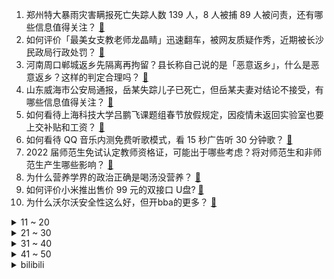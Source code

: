 1. 郑州特大暴雨灾害瞒报死亡失踪人数 139 人，8 人被捕 89 人被问责，还有哪些信息值得关注？ [:link:](https://www.zhihu.com/question/512721517)
2. 如何评价「最美女支教老师龙晶睛」迅速翻车，被网友质疑作秀，近期被长沙民政局行政处罚？ [:link:](https://www.zhihu.com/question/512353600)
3. 河南周口郸城返乡先隔离再拘留？县长称自己说的是「恶意返乡」，什么是恶意返乡？这样的判定合理吗？ [:link:](https://www.zhihu.com/question/512642024)
4. 山东威海市公安局通报，岳某失踪儿子已死亡，但岳某夫妻对结论不接受，有哪些信息值得关注？ [:link:](https://www.zhihu.com/question/512681133)
5. 如何看待上海科技大学吕鹏飞课题组春节放假规定，因疫情未返回实验室也要上交补贴和工资？ [:link:](https://www.zhihu.com/question/512384089)
6. 如何看待 QQ 音乐内测免费听歌模式，看 15 秒广告听 30 分钟歌？ [:link:](https://www.zhihu.com/question/512613176)
7. 2022 届师范生免试认定教师资格证，可能出于哪些考虑？将对师范生和非师范生产生哪些影响？ [:link:](https://www.zhihu.com/question/512693166)
8. 为什么营养学界的政治正确是喝汤没营养？ [:link:](https://www.zhihu.com/question/498501295)
9. 如何评价小米推出售价 99 元的双接口 U盘? [:link:](https://www.zhihu.com/question/512700667)
10. 为什么沃尔沃安全性这么好，但开bba的更多？ [:link:](https://www.zhihu.com/question/461686330)
<details>
<summary>11 ~ 20</summary>

11. 岳某对山东威海市公安局通告做出回应称「从未见过DNA鉴定报告，要求自行鉴定遭拒」，有哪些信息值得关注？ [:link:](https://www.zhihu.com/question/512721535)
12. ASML 表示「中国(大陆)不太可能独立造出顶尖光刻机，但也不那么绝对」，我们目前光刻机技术水平如何？ [:link:](https://www.zhihu.com/question/512653424)
13. 如何评价 2021 广东 GDP 达 12.4 万亿超越 90% 国家，与加拿大俄罗斯韩国等相当？ [:link:](https://www.zhihu.com/question/512531932)
14. 如果有一把厚度无限接近 0 的匕首，用它能造成伤害吗？ [:link:](https://www.zhihu.com/question/504581733)
15. 如何看待「最惨购房者：首付 745 万的房子没了，还要赔 500 万」? 购买二手房有哪些套路和陷阱？ [:link:](https://www.zhihu.com/question/512620760)
16. 如何看待电子科技大学在读博士生 2 年实现 Nature、Science 双发？ [:link:](https://www.zhihu.com/question/512164278)
17. 白宫认为乌克兰局势崩盘在即，美国在为俄罗斯入侵乌克兰做准备，传递什么信号？ [:link:](https://www.zhihu.com/question/512359878)
18. 兰蔻小黑瓶精华如何正确使用，用了这个还需要用其他精华吗，可以给肌肤带来哪些变化？ [:link:](https://www.zhihu.com/question/44605331)
19. 如何看待马斯克等几位科技界富豪认为用「人造子宫」代替女性生孩子，能提高生育意愿？ [:link:](https://www.zhihu.com/question/512574466)
20. 电视剧《开端》有什么细思极恐的点？ [:link:](https://www.zhihu.com/question/512003441)
</details>
<details>
<summary>21 ~ 30</summary>

21. 北京 2022 冬奥会火炬点火可不可以从天宫空间站发射一道激光点火呢？ [:link:](https://www.zhihu.com/question/511788903)
22. 美国制片人计划拍摄新版《哈利·波特》，将限制白人出演与启用大量跨性别演员，对此你有什么看法？ [:link:](https://www.zhihu.com/question/511965099)
23. 二十万的存款够不够撑十年生活？ [:link:](https://www.zhihu.com/question/512251717)
24. 马航MH370为什么找不到？ [:link:](https://www.zhihu.com/question/303436006)
25. 现在买PS5是不是相当于49年入国军？ [:link:](https://www.zhihu.com/question/512250181)
26. 如何评价蚌埠市 2021 年 GDP 增速为 0？为什么会这样，蚌埠的发展遇到了哪些瓶颈？ [:link:](https://www.zhihu.com/question/512522478)
27. 2022 LPL 春季赛 WBG 2:1 TT，如何评价这场比赛？ [:link:](https://www.zhihu.com/question/512753954)
28. 女生背 LV 能在相亲或者工作等社交场合中加分吗？ [:link:](https://www.zhihu.com/question/511103524)
29. 如何看待《云顶之弈》虎虎生威杯比赛上红莲选手在总分锁定第一稳出线的情况下，卡了另一位选手三张牌？ [:link:](https://www.zhihu.com/question/511929884)
30. 吉利拟收购魅族手机，吉利此举出于什么考虑？如何评价车企进军手机行业？ [:link:](https://www.zhihu.com/question/512665519)
</details>
<details>
<summary>31 ~ 40</summary>

31. 今年 14 岁 1 米 81，篮球吊打同龄人，如果一直坚持打球的话未来有希望进入 NBA 吗？ [:link:](https://www.zhihu.com/question/512472909)
32. 为什么职场中的老员工都不愿意带新员工，连主管都不愿意多教？ [:link:](https://www.zhihu.com/question/502392548)
33. 男朋友是学生该不该花他的钱? [:link:](https://www.zhihu.com/question/512706628)
34. 捷克反疫苗歌手被曝故意染疫后死亡，如何评价这位歌手的行为？ [:link:](https://www.zhihu.com/question/512481063)
35. 为什么明明发生在大学合理多了，日漫偏要设定在高中? [:link:](https://www.zhihu.com/question/512418692)
36. 为何进行科学辟谣如此困难？ [:link:](https://www.zhihu.com/question/284455334)
37. 网恋，是否会有结果？ [:link:](https://www.zhihu.com/question/512067000)
38. 哪本小说，你读过 3 遍以上？ [:link:](https://www.zhihu.com/question/512019455)
39. 你认为最有用的抗衰老方法是什么？ [:link:](https://www.zhihu.com/question/486788696)
40. 上海地铁里程是不是世界第一? [:link:](https://www.zhihu.com/question/512077299)
</details>
<details>
<summary>41 ~ 50</summary>

41. 教我怎么忘记一个人吧，他说他不想谈恋爱了？ [:link:](https://www.zhihu.com/question/500342850)
42. 《开端》是否借鉴了《源代码》的创意？ [:link:](https://www.zhihu.com/question/511906173)
43. 2022 年有什么改变思维的书籍推荐? [:link:](https://www.zhihu.com/question/512149927)
44. 春节之后打算装修，有哪些可以在春节期间提前准备的事情？ [:link:](https://www.zhihu.com/question/510696931)
45. 两个人不是互相喜欢，只是在彼此孤独的时候恰好遇上了而且很冲动的在一起了，这样的感情应该继续还是做朋友？ [:link:](https://www.zhihu.com/question/512409833)
46. 有没有什么沙雕小说推荐一下？ [:link:](https://www.zhihu.com/question/445400944)
47. 如何以“我被困在了时间循环里”为开头写一篇小说？ [:link:](https://www.zhihu.com/question/504141028)
48. 既然导师都不喜欢高分低能的学生，那为什么还要设置考研而不是申请制呢？ [:link:](https://www.zhihu.com/question/512124617)
49. 有哪些高级的微信置顶句子？ [:link:](https://www.zhihu.com/question/511565817)
50. 很喜欢写小说，写了一大半，一直不敢发，怕被别人说成抄袭。自己嘴又笨，也不太会与人争论，该怎么办？ [:link:](https://www.zhihu.com/question/381977957)
</details><details>
<summary>bilibili</summary>

1. 《崩坏3》动画短片「阿波卡利斯如是说」 [:link:](//www.bilibili.com/video/BV1bY411b7k9)
2. 2022原神新春会 [:link:](//www.bilibili.com/video/BV1sT4y127SN)
3. 出生火灾 少年入狱 中年丧子 晚年新冠，他为什么还在笑？ [:link:](//www.bilibili.com/video/BV1w3411Y7pZ)
4. 弟弟：姐这个你能用来写字吗？ [:link:](//www.bilibili.com/video/BV1Fb4y1n7EK)
5. 快过年了，提前吃点好吃的。 [:link:](//www.bilibili.com/video/BV1qS4y1o7Yk)
6. 猫 和 老 鼠 [:link:](//www.bilibili.com/video/BV1b3411Y7UQ)
7. 我接受了经济学人的采访，切身体验了外媒的恶意 [:link:](//www.bilibili.com/video/BV1fF411H71E)
8. 春节返乡，村口压迫感袭来...... [:link:](//www.bilibili.com/video/BV1CS4y157KK)
9. 《美 式 霸 凌》 [:link:](//www.bilibili.com/video/BV1sF411p7UA)
10. 别难过，不过只是孤独罢了 [:link:](//www.bilibili.com/video/BV1e3411Y784)
<details>
<summary>11 ~ 20</summary>

11. 【连续熬夜365天】我的身体发生了什么变化! [:link:](//www.bilibili.com/video/BV1cS4y1o7F7)
12. 【神女劈观】中华淮剧请求出战！淮剧公主陈澄淮剧方言翻唱版参与内卷 [:link:](//www.bilibili.com/video/BV1ra41127LP)
13. 被这带货的主播笑死 [:link:](//www.bilibili.com/video/BV1U34y1i74G)
14. 这场象棋比赛将会得罪全网95%的游戏玩家 [:link:](//www.bilibili.com/video/BV11Z4y1f7Kf)
15. “这鸡炸来你自己会吃吗？”眉山市突查网红外卖“叫了个炸鸡” [:link:](//www.bilibili.com/video/BV1Ka411m7n8)
16. 法国键政人如何开一家小偷公司？【硬核狠人24】 [:link:](//www.bilibili.com/video/BV1KL4y1t7Do)
17. 《原神》EP - 仙泽麟行之迹 [:link:](//www.bilibili.com/video/BV1ZL4y147cB)
18. 【王珮瑜 x 游山恋】京剧女老生申请出战！来者恋，如大梦眼前！ [:link:](//www.bilibili.com/video/BV1a44y1L79S)
19. 这位新增确诊的行程轨迹看哭了所有人... [:link:](//www.bilibili.com/video/BV1Bq4y1k7Rc)
20. 当我在家人面前假装宿醉 [:link:](//www.bilibili.com/video/BV1mr4y1Y7d4)
</details>
<details>
<summary>21 ~ 30</summary>

21. 一月新番流行这玩意？给我笑裂了【新番咋了】 [:link:](//www.bilibili.com/video/BV1WP4y177Zj)
22. 【英雄联盟】我怕除夕的鞭炮太响，更怕表弟闪亮登场 [:link:](//www.bilibili.com/video/BV1Ub4y1J7Yh)
23. 这玩意比枪好用！【TD25定格动画】 [:link:](//www.bilibili.com/video/BV1nR4y1M7i1)
24. 因夺刀错过高考，放弃破格录取考上心仪大学！ [:link:](//www.bilibili.com/video/BV1Tu411m7QS)
25. 摸狗狗时突然停止……哈士奇从来不会让我失望😂 [:link:](//www.bilibili.com/video/BV1kq4y1k7LM)
26. 国家队参与内卷！越剧版《神女劈观》 [:link:](//www.bilibili.com/video/BV11R4y1M7Vx)
27. 申鹤别跑...嘿嘿嘿…申鹤🤤我的申鹤嘿嘿嘿… [:link:](//www.bilibili.com/video/BV1Qq4y1c7G3)
28. “ 肘！再逝一次！！！” [:link:](//www.bilibili.com/video/BV1ZY411t7Wa)
29. 影响国标，揭露黑产品，成为百大UP主，我们做了什么？【老爸评测】 [:link:](//www.bilibili.com/video/BV1Gm4y1S7Dy)
30. 【时代少年团】时代少年团的拍摄日常 [:link:](//www.bilibili.com/video/BV15F411p7ku)
</details>
<details>
<summary>31 ~ 40</summary>

31. 出来混，总是要胖的！ [:link:](//www.bilibili.com/video/BV1DF411H7g2)
32. 这不比整容院好使？？！！ [:link:](//www.bilibili.com/video/BV1xT4y127Q9)
33. 六块！终于遇到了麦乐鸡块侠！ [:link:](//www.bilibili.com/video/BV1wa411B756)
34. 当你的小狗听到下楼玩 [:link:](//www.bilibili.com/video/BV1hF411p7CR)
35. 【郑潇】国家队来了！戏腔翻唱「神女劈观」 [:link:](//www.bilibili.com/video/BV1yR4y1g72a)
36. 英语老师直播网课 空气突然安静！班主任进直播听课产生误会，孩子们纷纷向其解释。 [:link:](//www.bilibili.com/video/BV16b4y1J7eF)
37. “ 原来我的每次死亡，都有你在推手 ” [:link:](//www.bilibili.com/video/BV1RR4y1M7dz)
38. 妻子意外离世，施泰纳带着亡妻照片同框领奖，成为奥运经典一幕… [:link:](//www.bilibili.com/video/BV1634y1B7GH)
39. 【 感谢你来自另一个次元的陪伴 】 [:link:](//www.bilibili.com/video/BV1n3411Y7Xf)
40. 大哥有事真上啊 [:link:](//www.bilibili.com/video/BV1Fu41117Tv)
</details>
<details>
<summary>41 ~ 50</summary>

41. 进击的鳃虱：藏匿在脸颊里的寄生者，如何将王牌房东逼上绝路？ [:link:](//www.bilibili.com/video/BV1Dq4y1y7xr)
42. 《神女劈观》老旦戏腔版“佘 太 君 炸 庙”，本嗓翻唱绝了！卷起来！ [:link:](//www.bilibili.com/video/BV1QR4y1M7z8)
43. 我长得像啥这事，被你们玩出了新高度 [:link:](//www.bilibili.com/video/BV1WF411p7c4)
44. 他用56年证明自己没强奸女学生，现在他快死了，还没求得清白！【看见平凡系列05】 [:link:](//www.bilibili.com/video/BV1fS4y1d7ry)
45. 拿一手烂牌打成非洲经济第一，天降非酋如何带飞博茨瓦纳 [:link:](//www.bilibili.com/video/BV1aP4y177qM)
46. 外国明星有多喜欢他们的中文外号？ [:link:](//www.bilibili.com/video/BV1eq4y1k7WA)
47. 粉丝的阴间操作让我旋转跳跃 [:link:](//www.bilibili.com/video/BV1e44y1L7Wc)
48. 🕶️麦乐鸡侠原型揭秘 [:link:](//www.bilibili.com/video/BV1t3411a7bW)
49. 【方舟拜年纪】燃烧的远征 [:link:](//www.bilibili.com/video/BV12b4y1J7xc)
50. b站网友也太有才华了，我被整破防了！ [:link:](//www.bilibili.com/video/BV15L411w7o8)
</details>
<details>
<summary>51 ~ 60</summary>

51. 如何判断员工在电脑前干什么 [:link:](//www.bilibili.com/video/BV1TL411w79b)
52. 刻晴：哭 也 算 时 间 ？【原神名场面】 [:link:](//www.bilibili.com/video/BV173411Y7QJ)
53. 核弹在纽约上空爆炸，德国纳粹凭借黑科技赢得了二战。如今你我皆是牛马 [:link:](//www.bilibili.com/video/BV1Fr4y1e7Bk)
54. 让你模仿，没让你量产！ [:link:](//www.bilibili.com/video/BV1GT4y127Z3)
55. 返璞归真 [:link:](//www.bilibili.com/video/BV1Fb4y1n7XJ)
56. 2021最火51首热歌宇宙大串烧！！！ [:link:](//www.bilibili.com/video/BV1dm4y1U7Jc)
57. 《讲 道 理》 [:link:](//www.bilibili.com/video/BV1U34y1i7Y6)
58. “有些人，天生就是主角” [:link:](//www.bilibili.com/video/BV1JS4y1f7yf)
59. 2.4版本，达达利亚终于坐不住了 [:link:](//www.bilibili.com/video/BV1oa41127om)
60. 神 女 喝 汤 [:link:](//www.bilibili.com/video/BV1fm4y1D715)
</details>
<details>
<summary>61 ~ 70</summary>

61. 上个世纪就是神仙打架的年代！ 颜值实力并存 [:link:](//www.bilibili.com/video/BV1YL411c7ym)
62. 不 同 鞋 子 的 清 洗 方 法 [:link:](//www.bilibili.com/video/BV1rS4y1j7bU)
63. “一个惊艳了时光，一个温柔了岁月” [:link:](//www.bilibili.com/video/BV17f4y1F7iV)
64. 过年无聊 做了几个游戏 [:link:](//www.bilibili.com/video/BV15Y411b754)
65. 手机清灰！ [:link:](//www.bilibili.com/video/BV1QS4y157FL)
66. 【鬼谷闲谈】地球史上的超级火山爆发 [:link:](//www.bilibili.com/video/BV1UL4y147FD)
67. 【原神新春会】一梦千宵 [:link:](//www.bilibili.com/video/BV1QL4y147wM)
68. 八集炸裂，全网催更，都给我去看！详细解说国产剧《开端》4-8集 [:link:](//www.bilibili.com/video/BV1iS4y1o71F)
69. 【战双帕弥什】新版本「曙星致意」PV公开 [:link:](//www.bilibili.com/video/BV1Kq4y117wd)
70. “没想到 已经过去那么久了”😥 [:link:](//www.bilibili.com/video/BV12R4y1M775)
</details>
<details>
<summary>71 ~ 80</summary>

71. 鸵鸟咸蛋第五年了！今年腌成功了吗？ [:link:](//www.bilibili.com/video/BV1uL411w7H8)
72. 【原神整活】申鹤：云堇？你确定台上这唱的是《神女劈观》吗？ [:link:](//www.bilibili.com/video/BV1XP4y1j7FH)
73. 【五周年】8分钟看完160个汉服小姐姐和Lo娘！ [:link:](//www.bilibili.com/video/BV1g44y1L7Ud)
74. 如何快速成为一位卖货主播 [:link:](//www.bilibili.com/video/BV1r44y1W7Mm)
75. 整活！和女友视频时突然扯掉头发露出光头？女友人都傻了… [:link:](//www.bilibili.com/video/BV1um4y1S7H2)
76. 国产恋综“天花板”！无敌脑洞美女与极品 [:link:](//www.bilibili.com/video/BV1ur4y1e7qX)
77. 再来看看前苏联的神级建筑！把格局真正打开！ [:link:](//www.bilibili.com/video/BV1p34y1i7oY)
78. 当TNT爆炸能够同化周围的方块 [:link:](//www.bilibili.com/video/BV1YY411b7wq)
79. 七平米小卧室，能看电影的零食基地！ [:link:](//www.bilibili.com/video/BV1Fu411m7RD)
80. 7块钱的炸鸡腿！一炸就是一大堆，入口爽爆了！ [:link:](//www.bilibili.com/video/BV1VT4y127Wb)
</details>
<details>
<summary>81 ~ 90</summary>

81. 起游戏名时的尴尬 [:link:](//www.bilibili.com/video/BV15Y411b72M)
82. 好清秀的狗……东西！都不忍心用狗头磕蛋了！ [:link:](//www.bilibili.com/video/BV1du411y7yd)
83. 《音量守恒定律》 [:link:](//www.bilibili.com/video/BV1Eq4y1A7fq)
84. 这个球，是怎么打脸日本的？ [:link:](//www.bilibili.com/video/BV1Qq4y1A7u2)
85. 【莓用良品】 真 鸡 首 发 [:link:](//www.bilibili.com/video/BV1TS4y1L7r6)
86. “我是强奸犯却没强奸对象！”老人再申诉，张玉环案代理律师接手 [:link:](//www.bilibili.com/video/BV1Zr4y1Y7D2)
87. 【进击的巨人】⚡The Dumpling⚡ [:link:](//www.bilibili.com/video/BV1oZ4y1f7xa)
88. 我的剪刀怎么变得不太一样了？ [:link:](//www.bilibili.com/video/BV1LS4y177b1)
89. 老天爷追着喂饭吃系列 [:link:](//www.bilibili.com/video/BV1nq4y1C73Q)
90. 22次循环后 我靠“惊人的记忆力”成了警局的编外人员 [:link:](//www.bilibili.com/video/BV1ya41127ab)
</details>
<details>
<summary>91 ~ 100</summary>

91. 吃鱼不挑刺不再是梦！世界首例无肌间刺鲫鱼问世 [:link:](//www.bilibili.com/video/BV16P4y177Eo)
92. 还有很多毛病我没说，我怕他亲戚打我 [:link:](//www.bilibili.com/video/BV1uY411b7kZ)
93. 这个世界总要允许普通人的存在呀 [:link:](//www.bilibili.com/video/BV1Gq4y117yj)
94. 华农兄弟：兄弟家山鸡突然撞墙，救不活了，捡回去吃，顺便再带2条鱼 [:link:](//www.bilibili.com/video/BV1rP4y177E2)
95. 《整活网课》 [:link:](//www.bilibili.com/video/BV17L4y1t7pJ)
96. “今天给大家表演一个三口一头猪” [:link:](//www.bilibili.com/video/BV1o44y157nm)
97. “岁月静好” [:link:](//www.bilibili.com/video/BV1Tm4y1S7S9)
98. 配音演员都是怪物  第一期 [:link:](//www.bilibili.com/video/BV1t34y1i7uP)
99. 你知道麦当劳是怎么诞生的吗？ [:link:](//www.bilibili.com/video/BV1GY411b7yn)
100. 【真实复盘02】Theshy世一抓的秘密！真是因为好抓么？LOL的本质是什么？ [:link:](//www.bilibili.com/video/BV1jP4y17768)
</details></details>